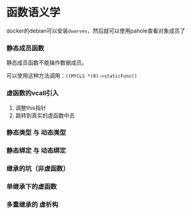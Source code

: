 # 函数语义学

docker的debian可以安装`dwarves`，然后就可以使用pahole查看对象成员了

### 静态成员函数

静态成员函数不能操作数据成员。

可以使用这种方法调用：`((MYCLS *)0)->staticFunc()`

### 虚函数的vcall引入

1) 调整this指针
2) 跳转到真实的虚函数中去

### 静态类型 与 动态类型

### 静态绑定 与 动态绑定

### 继承的坑（非虚函数）

### 单继承下的虚函数

### 多重继承的 虚析构